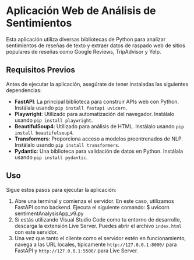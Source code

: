 # Aplicación Web de Análisis de Sentimientos

Esta aplicación utiliza diversas bibliotecas de Python para analizar sentimientos de reseñas de texto y extraer datos de raspado web de sitios populares de reseñas como Google Reviews, TripAdvisor y Yelp.

## Requisitos Previos

Antes de ejecutar la aplicación, asegúrate de tener instaladas las siguientes dependencias:

- **FastAPI**: La principal biblioteca para construir APIs web con Python. Instálala usando `pip install fastapi uvicorn`.
- **Playwright**: Utilizado para automatización del navegador. Instálalo usando `pip install playwright`.
- **BeautifulSoup4**: Utilizado para análisis de HTML. Instálalo usando `pip install beautifulsoup4`.
- **Transformers**: Proporciona acceso a modelos preentrenados de NLP. Instálalo usando `pip install transformers`.
- **Pydantic**: Una biblioteca para validación de datos en Python. Instálala usando `pip install pydantic`.

## Uso

Sigue estos pasos para ejecutar la aplicación:

1. Abre una terminal y comienza el servidor. En este caso, utilizamos FastAPI como backend. Ejecuta el siguiente comando: $ uvicorn sentimentAnalysisApp_v9.py
2. Si estás utilizando Visual Studio Code como tu entorno de desarrollo, descarga la extensión Live Server. Puedes abrir el archivo `index.html` con este servidor.
3. Una vez que tanto el cliente como el servidor estén en funcionamiento, navega a las URL locales, típicamente `http://127.0.0.1:8000/` para FastAPI y `http://127.0.0.1:5500/` para Live Server.

